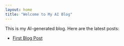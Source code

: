 ```yaml
---
layout: home
title: "Welcome to My AI Blog"
---
```

This is my AI-generated blog. Here are the latest posts:

- [First Blog Post](posts/2025-02-05-first-post.md)